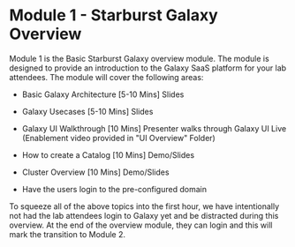 # Module 1 - Starburst Galaxy Overview

Module 1 is the Basic Starburst Galaxy overview module. The module is designed to provide an introduction to the Galaxy SaaS platform for your lab attendees. 
The module will cover the following areas:

- Basic Galaxy Architecture [5-10 Mins] Slides
- Galaxy Usecases [5-10 Mins] Slides
- Galaxy UI Walkthrough [10 Mins] Presenter walks through Galaxy UI Live (Enablement video provided in "UI Overview" Folder)
- How to create a Catalog [10 Mins] Demo/Slides
- Cluster Overview [10 Mins] Demo/Slides

- Have the users login to the pre-configured domain

To squeeze all of the above topics into the first hour, we have intentionally not had the lab attendees login to Galaxy yet and be distracted during this overview. At the end of the overview module, they can login and this will mark the transition to Module 2.


